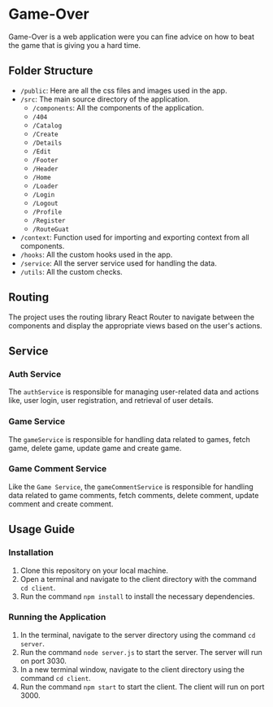 # Game-Over

Game-Over is a web application were you can fine advice on how to beat the game that is giving you a hard time.


## Folder Structure

- `/public`: Here are all the css files and images used in the app.
- `/src`: The main source directory of the application.
    - `/components`: All the components of the application.
    - `/404`
    - `/Catalog`
    - `/Create`
    - `/Details`
    - `/Edit`
    - `/Footer`
    - `/Header`
    - `/Home`
    - `/Loader`
    - `/Login`
    - `/Logout`
    - `/Profile`
    - `/Register`
    - `/RouteGuat`
- `/context`:  Function used for importing and exporting context from all components.
- `/hooks`: All the custom hooks used in the app.
- `/service`: All the server service used for handling the data.
- `/utils`: All the custom checks.

## Routing

The project uses the routing library React Router to navigate between the components and display the appropriate views based on the user's actions.

## Service

### Auth Service

The `authService` is responsible for managing user-related data and actions like, user login, user registration, and retrieval of user details.

### Game Service

The `gameService` is responsible for handling data related to games, fetch game, delete game, update game and create game.

### Game Comment Service

Like the `Game Service`, the `gameCommentService` is responsible for handling data related to game comments, fetch comments, delete comment, update comment and create comment.

## Usage Guide

### Installation

1. Clone this repository on your local machine.
2. Open a terminal and navigate to the client directory with the command `cd client`.
3. Run the command `npm install` to install the necessary dependencies.

### Running the Application

1. In the terminal, navigate to the server directory using the command `cd server`.
2. Run the command `node server.js` to start the server. The server will run on port 3030.
3. In a new terminal window, navigate to the client directory using the command `cd client`.
4. Run the command `npm start` to start the client. The client will run on port 3000.
